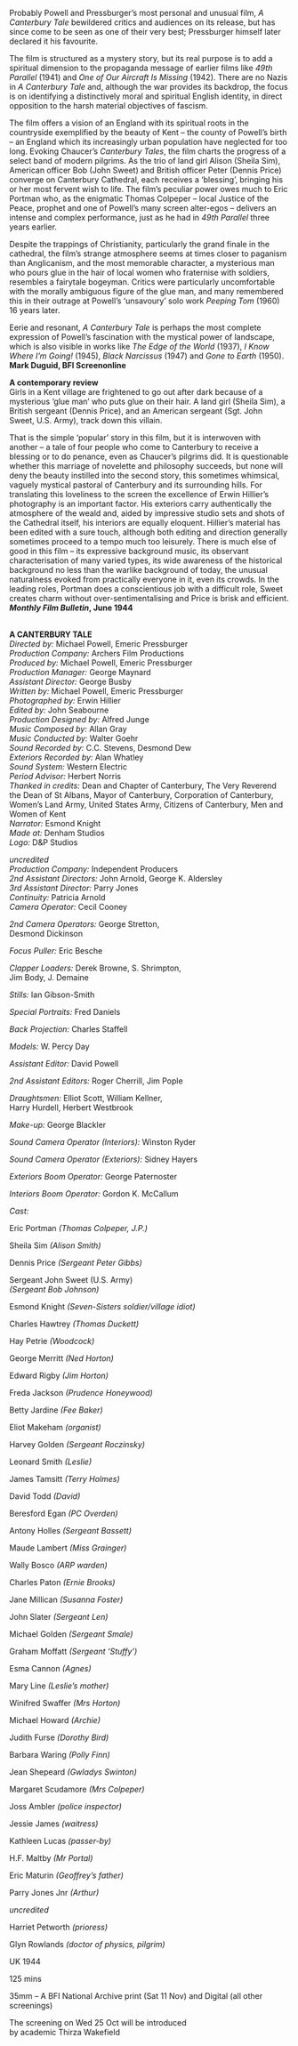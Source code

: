 
Probably Powell and Pressburger’s most personal and unusual film, _A Canterbury Tale_ bewildered critics and audiences on its release, but has since come to be seen as one of their very best; Pressburger himself later declared it his favourite.

The film is structured as a mystery story, but its real purpose is to add a spiritual dimension to the propaganda message of earlier films like _49th Parallel_ (1941) and _One of Our Aircraft Is Missing_ (1942). There are no Nazis in _A Canterbury Tale_ and, although the war provides its backdrop, the focus is on identifying a distinctively moral and spiritual English identity, in direct opposition to the harsh material objectives of fascism.

The film offers a vision of an England with its spiritual roots in the countryside exemplified by the beauty of Kent – the county of Powell’s birth – an England which its increasingly urban population have neglected for too long. Evoking Chaucer’s _Canterbury Tales_, the film charts the progress of a select band of modern pilgrims. As the trio of land girl Alison (Sheila Sim), American officer Bob (John Sweet) and British officer Peter (Dennis Price) converge on Canterbury Cathedral, each receives a ‘blessing’, bringing his or her most fervent wish to life. The film’s peculiar power owes much to Eric Portman who, as the enigmatic Thomas Colpeper – local Justice of the Peace, prophet and one of Powell’s many screen alter-egos – delivers an intense and complex performance, just as he had in _49th Parallel_ three years earlier.

Despite the trappings of Christianity, particularly the grand finale in the cathedral, the film’s strange atmosphere seems at times closer to paganism than Anglicanism, and the most memorable character, a mysterious man who pours glue in the hair of local women who fraternise with soldiers, resembles a fairytale bogeyman. Critics were particularly uncomfortable with the morally ambiguous figure of the glue man, and many remembered this in their outrage at Powell’s ‘unsavoury’ solo work _Peeping Tom_ (1960) 16 years later.

Eerie and resonant, _A Canterbury Tale_ is perhaps the most complete expression of Powell’s fascination with the mystical power of landscape, which is also visible in works like _The Edge of the World_ (1937), _I Know Where I’m Going!_ (1945), _Black Narcissus_ (1947) and _Gone to Earth_ (1950).  
**Mark Duguid, BFI Screenonline**

**A contemporary review**  
Girls in a Kent village are frightened to go out after dark because of a mysterious ‘glue man’ who puts glue on their hair. A land girl (Sheila Sim), a British sergeant (Dennis Price), and an American sergeant (Sgt. John Sweet, U.S. Army), track down this villain.

That is the simple ‘popular’ story in this film, but it is interwoven with another – a tale of four people who come to Canterbury to receive a blessing or to do penance, even as Chaucer’s pilgrims did. It is questionable whether this marriage of novelette and philosophy succeeds, but none will deny the beauty instilled into the second story, this sometimes whimsical, vaguely mystical pastoral of Canterbury and its surrounding hills. For translating this loveliness to the screen the excellence of Erwin Hillier’s photography is an important factor. His exteriors carry authentically the atmosphere of the weald and, aided by impressive studio sets and shots of the Cathedral itself, his interiors are equally eloquent. Hillier’s material has been edited with a sure touch, although both editing and direction generally sometimes proceed to a tempo much too leisurely. There is much else of good in this film – its expressive background music, its observant characterisation of many varied types, its wide awareness of the historical background no less than the warlike background of today, the unusual naturalness evoked from practically everyone in it, even its crowds. In the leading roles, Portman does a conscientious job with a difficult role, Sweet creates charm without over-sentimentalising and Price is brisk and efficient.  
**_Monthly Film Bulletin_, June 1944**
<br><br>

**A CANTERBURY TALE**<br>
_Directed by:_ Michael Powell, Emeric Pressburger<br>
_Production Company:_ Archers Film Productions<br>
_Produced by:_ Michael Powell, Emeric Pressburger<br>
_Production Manager:_ George Maynard<br>
_Assistant Director:_ George Busby<br>
_Written by:_ Michael Powell, Emeric Pressburger<br>
_Photographed by:_ Erwin Hillier<br>
_Edited by:_ John Seabourne<br>
_Production Designed by:_ Alfred Junge<br>
_Music Composed by:_ Allan Gray<br>
_Music Conducted by:_ Walter Goehr<br>
_Sound Recorded by:_ C.C. Stevens, Desmond Dew<br>
_Exteriors Recorded by:_ Alan Whatley<br>
_Sound System:_ Western Electric<br>
_Period Advisor:_ Herbert Norris<br>
_Thanked in credits:_ Dean and Chapter of Canterbury, The Very Reverend the Dean of St Albans, Mayor of Canterbury, Corporation of Canterbury, Women’s Land Army, United States Army, Citizens of Canterbury, Men and Women of Kent<br>
_Narrator:_ Esmond Knight<br>
_Made at:_ Denham Studios<br>
_Logo:_ D&P Studios<br>

_uncredited_<br>
_Production Company:_ Independent Producers<br>
_2nd Assistant Directors:_ John Arnold,  George K. Aldersley<br>
_3rd Assistant Director:_ Parry Jones<br>
_Continuity:_ Patricia Arnold<br>
_Camera Operator:_ Cecil Cooney<br>

_2nd Camera Operators:_ George Stretton,  
Desmond Dickinson<br>

_Focus Puller:_ Eric Besche<br>

_Clapper Loaders:_ Derek Browne, S. Shrimpton,  
Jim Body, J. Demaine<br>

_Stills:_ Ian Gibson-Smith<br>

_Special Portraits:_ Fred Daniels<br>

_Back Projection:_ Charles Staffell<br>

_Models:_ W. Percy Day<br>

_Assistant Editor:_ David Powell<br>

_2nd Assistant Editors:_ Roger Cherrill, Jim Pople<br>

_Draughtsmen:_ Elliot Scott, William Kellner,  
Harry Hurdell, Herbert Westbrook<br>

_Make-up:_ George Blackler<br>

_Sound Camera Operator (Interiors):_ Winston Ryder<br>

_Sound Camera Operator (Exteriors):_ Sidney Hayers<br>

_Exteriors Boom Operator:_ George Paternoster<br>

_Interiors Boom Operator:_ Gordon K. McCallum<br>

_Cast:_<br>

Eric Portman _(Thomas Colpeper, J.P.)_<br>

Sheila Sim _(Alison Smith)_<br>

Dennis Price _(Sergeant Peter Gibbs)_<br>

Sergeant John Sweet (U.S. Army)  
_(Sergeant Bob Johnson)_<br>

Esmond Knight _(Seven-Sisters soldier/village idiot)_<br>

Charles Hawtrey _(Thomas Duckett)_<br>

Hay Petrie _(Woodcock)_<br>

George Merritt _(Ned Horton)_<br>

Edward Rigby _(Jim Horton)_<br>

Freda Jackson _(Prudence Honeywood)_<br>

Betty Jardine _(Fee Baker)_<br>

Eliot Makeham _(organist)_<br>

Harvey Golden _(Sergeant Roczinsky)_<br>

Leonard Smith _(Leslie)_<br>

James Tamsitt _(Terry Holmes)_<br>

David Todd _(David)_<br>

Beresford Egan _(PC Overden)_<br>

Antony Holles _(Sergeant Bassett)_<br>

Maude Lambert _(Miss Grainger)_<br>

Wally Bosco _(ARP warden)_<br>

Charles Paton _(Ernie Brooks)_<br>

Jane Millican _(Susanna Foster)_<br>

John Slater _(Sergeant Len)_<br>

Michael Golden _(Sergeant Smale)_<br>

Graham Moffatt _(Sergeant ‘Stuffy’)_<br>

Esma Cannon _(Agnes)_<br>

Mary Line _(Leslie’s mother)_<br>

Winifred Swaffer _(Mrs Horton)_<br>

Michael Howard _(Archie)_<br>

Judith Furse _(Dorothy Bird)_<br>

Barbara Waring _(Polly Finn)_<br>

Jean Shepeard _(Gwladys Swinton)_<br>

Margaret Scudamore _(Mrs Colpeper)_<br>

Joss Ambler _(police inspector)_<br>

Jessie James _(waitress)_<br>

Kathleen Lucas _(passer-by)_<br>

H.F. Maltby _(Mr Portal)_<br>

Eric Maturin _(Geoffrey’s father)_<br>

Parry Jones Jnr _(Arthur)_<br>

_uncredited_<br>

Harriet Petworth _(prioress)_<br>

Glyn Rowlands _(doctor of physics, pilgrim)_<br>

UK 1944<br>

125 mins

35mm – A BFI National Archive print (Sat 11 Nov) and Digital (all other screenings)

The screening on Wed 25 Oct will be introduced  
by academic Thirza Wakefield<br>
<br>
<!--stackedit_data:
eyJoaXN0b3J5IjpbMTMyNDMyNjI5Ml19
-->